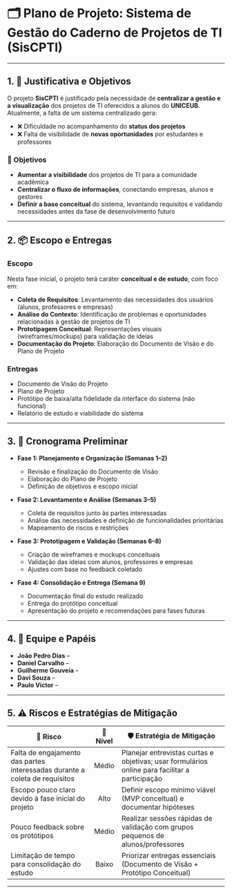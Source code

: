 # 🗂️ Plano de Projeto: Sistema de Gestão do Caderno de Projetos de TI (SisCPTI) 

---

## 1. 🎯 Justificativa e Objetivos

O projeto **SisCPTI** é justificado pela necessidade de **centralizar a gestão e a visualização** dos projetos de TI oferecidos a alunos do **UNICEUB**.  
Atualmente, a falta de um sistema centralizado gera:

- ❌ Dificuldade no acompanhamento do **status dos projetos**  
- ❌ Falta de visibilidade de **novas oportunidades** por estudantes e professores  

### 🔑 Objetivos
- **Aumentar a visibilidade** dos projetos de TI para a comunidade acadêmica  
- **Centralizar o fluxo de informações**, conectando empresas, alunos e gestores  
- **Definir a base conceitual** do sistema, levantando requisitos e validando necessidades antes da fase de desenvolvimento futuro  

---

## 2. 📦 Escopo e Entregas

### Escopo
Nesta fase inicial, o projeto terá caráter **conceitual e de estudo**, com foco em:  
- **Coleta de Requisitos**: Levantamento das necessidades dos usuários (alunos, professores e empresas)  
- **Análise do Contexto**: Identificação de problemas e oportunidades relacionadas à gestão de projetos de TI  
- **Prototipagem Conceitual**: Representações visuais (wireframes/mockups) para validação de ideias  
- **Documentação do Projeto**: Elaboração do Documento de Visão e do Plano de Projeto  

### Entregas
- Documento de Visão do Projeto  
- Plano de Projeto  
- Protótipo de baixa/alta fidelidade da interface do sistema (não funcional)  
- Relatório de estudo e viabilidade do sistema  

---

## 3. 📅 Cronograma Preliminar


- **Fase 1: Planejamento e Organização (Semanas 1–2)**  
  - Revisão e finalização do Documento de Visão  
  - Elaboração do Plano de Projeto  
  - Definição de objetivos e escopo inicial  

- **Fase 2: Levantamento e Análise (Semanas 3–5)**  
  - Coleta de requisitos junto às partes interessadas  
  - Análise das necessidades e definição de funcionalidades prioritárias  
  - Mapeamento de riscos e restrições  

- **Fase 3: Prototipagem e Validação (Semanas 6–8)**  
  - Criação de wireframes e mockups conceituais  
  - Validação das ideias com alunos, professores e empresas  
  - Ajustes com base no feedback coletado  

- **Fase 4: Consolidação e Entrega (Semana 9)**  
  - Documentação final do estudo realizado  
  - Entrega do protótipo conceitual  
  - Apresentação do projeto e recomendações para fases futuras  

---

## 4. 👥 Equipe e Papéis

- **João Pedro Dias** –   
- **Daniel Carvalho** –  
- **Guilherme Gouveia** – 
- **Davi Souza** –  
- **Paulo Victor** –  

---

## 5. ⚠️ Riscos e Estratégias de Mitigação

| 🚩 **Risco** | 🔎 **Nível** | 🛡️ **Estratégia de Mitigação** |
|--------------|:-----------:|--------------------------------|
| Falta de engajamento das partes interessadas durante a coleta de requisitos | Médio | Planejar entrevistas curtas e objetivas; usar formulários online para facilitar a participação |
| Escopo pouco claro devido à fase inicial do projeto | Alto | Definir escopo mínimo viável (MVP conceitual) e documentar hipóteses |
| Pouco feedback sobre os protótipos | Médio | Realizar sessões rápidas de validação com grupos pequenos de alunos/professores |
| Limitação de tempo para consolidação do estudo | Baixo | Priorizar entregas essenciais (Documento de Visão + Protótipo Conceitual) |

---
